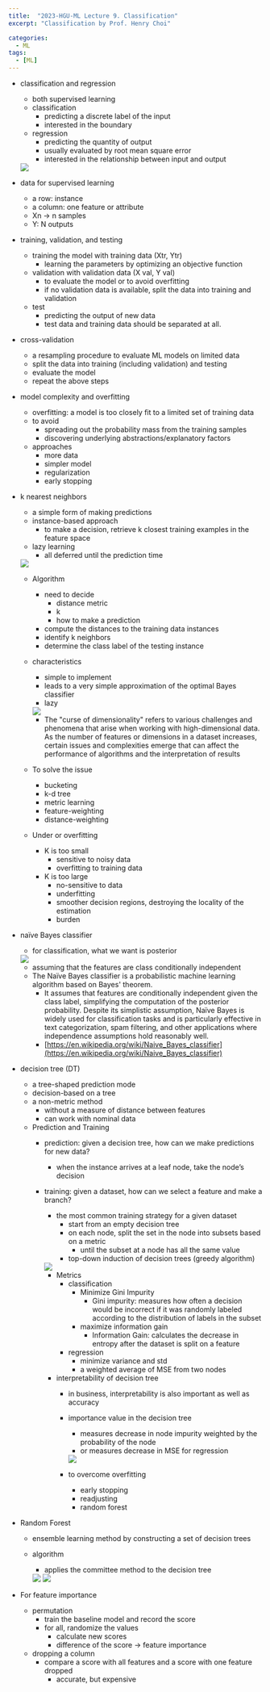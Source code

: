 ```yaml
---
title:  "2023-HGU-ML Lecture 9. Classification"
excerpt: "Classification by Prof. Henry Choi"

categories:
  - ML
tags:
  - [ML]
---
```


- classification and regression
    - both supervised learning
    - classification
        - predicting a discrete label of the input
        - interested in the boundary
    - regression
        - predicting the quantity of output
        - usually evaluated by root mean square error
        - interested in the relationship between input and output
    
     <img src = "../../../assets/ML/Classification/Untitled.png">
    
- data for supervised learning
    - a row: instance
    - a column: one feature or attribute
    - Xn → n samples
    - Y: N outputs
- training, validation, and testing
    - training the model with training data (Xtr, Ytr)
        - learning the parameters by optimizing an objective function
    - validation with validation data (X val, Y val)
        - to evaluate the model or to avoid overfitting
        - if no validation data is available, split the data into training and validation
    - test
        - predicting the output of new data
        - test data and training data should be separated at all.
- cross-validation
    - a resampling procedure to evaluate ML models on limited data
    - split the data into training (including validation) and testing
    - evaluate the model
    - repeat the above steps
- model complexity and overfitting
    - overfitting: a model is too closely fit to a limited set of training data
    - to avoid
        - spreading out the probability mass from the training samples
        - discovering underlying abstractions/explanatory factors
    - approaches
        - more data
        - simpler model
        - regularization
        - early stopping
- k nearest neighbors
    - a simple form of making predictions
    - instance-based approach
        - to make a decision, retrieve k closest training examples in the feature space
    - lazy learning
        - all deferred until the prediction time
    
    <img src = "../../../assets/ML/Classification/Untitled 1.png">
    
    - Algorithm
        - need to decide
            - distance metric
            - k
            - how to make a prediction
        - compute the distances to the training data instances
        - identify k neighbors
        - determine the class label of the testing instance
    - characteristics
        - simple to implement
        - leads to a very simple approximation of the optimal Bayes classifier
        - lazy
        
        <img src = "../../../assets/ML/Classification/Untitled 2.png">
        
        - The "curse of dimensionality" refers to various challenges and phenomena that arise when working with high-dimensional data. As the number of features or dimensions in a dataset increases, certain issues and complexities emerge that can affect the performance of algorithms and the interpretation of results
    - To solve the issue
        - bucketing
        - k-d tree
        - metric learning
        - feature-weighting
        - distance-weighting
    - Under or overfitting
        - K is too small
            - sensitive to noisy data
            - overfitting to training data
        - K is too large
            - no-sensitive to data
            - underfitting
            - smoother decision regions, destroying the locality of the estimation
            - burden
- naïve Bayes classifier
    - for classification, what we want is posterior
    
    <img src = "../../../assets/ML/Classification/Untitled 2.png">
    
    - assuming that the features are class conditionally independent
    - The Naïve Bayes classifier is a probabilistic machine learning algorithm based on Bayes' theorem.
        - It assumes that features are conditionally independent given the class label, simplifying the computation of the posterior probability. Despite its simplistic assumption, Naïve Bayes is widely used for classification tasks and is particularly effective in text categorization, spam filtering, and other applications where independence assumptions hold reasonably well.
        - [https://en.wikipedia.org/wiki/Naive_Bayes_classifier](https://en.wikipedia.org/wiki/Naive_Bayes_classifier)
- decision tree (DT)
    - a tree-shaped prediction mode
    - decision-based on a tree
    - a non-metric method
        - without a measure of distance between features
        - can work with nominal data
    - Prediction and Training
        - prediction: given a decision tree, how can we make predictions for new data?
            - when the instance arrives at a leaf node, take the node’s decision
        - training: given a dataset, how can we select a feature and make a branch?
            - the most common training strategy for a given dataset
                - start from an empty decision tree
                - on each node, split the set in the node into subsets based on a metric
                    - until the subset at a node has all the same value
                - top-down induction of decision trees (greedy algorithm)
            
            <img src = "../../../assets/ML/Classification/Untitled 3.png">
            
            - Metrics
                - classification
                    - Minimize Gini Impurity
                        - Gini impurity: measures how often a decision would be incorrect
                        if it was randomly labeled according to the distribution of labels
                        in the subset
                    - maximize information gain
                        - Information Gain: calculates the decrease in entropy after the dataset is split on a feature
                - regression
                    - minimize variance and std
                    - a weighted average of MSE from two nodes
            - interpretability of decision tree
                - in business, interpretability is also important as well as accuracy
                - importance value in the decision tree
                    - measures decrease in node impurity weighted by the probability of the node
                    - or measures decrease in MSE for regression
                    
                    <img src = "../../../assets/ML/Classification/Untitled 4.png">
                    
                - to overcome overfitting
                    - early stopping
                    - readjusting
                    - random forest
- Random Forest
    - ensemble learning method by constructing a set of decision trees
    - algorithm
        - applies the committee method to the decision tree
        
        <img src = "../../../assets/ML/Classification/Untitled 5.png">
        
        <img src = "../../../assets/ML/Classification/Untitled 6.png">
        
- For feature importance
    - permutation
        - train the baseline model and record the score
        - for all, randomize the values
            - calculate new scores
            - difference of the score → feature importance
    - dropping a column
        - compare a score with all features and a score with one feature dropped
            - accurate, but expensive

